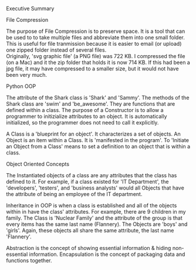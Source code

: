 Executive Summary

File Compression

The purpose of File Compression is to preserve space.  It is a tool that can be used to to take multiple files and abbreviate them into one small folder.  This is useful for file tranmission because it is easier to email (or upload) one zipped folder instead of several files.  
Originally, 'svg graphic file' (a PNG file) was 722 KB.  I compressed the file (on a Mac) and it the zip folder that holds it is now 714 KB. If this had been a jpg file, it may have compressed to a smaller size, but it would not have been very much.  

Python OOP

The attribute of the Shark class is 'Shark' and 'Sammy'.  The methods of the Shark class are 'swim' and 'be_awesome'.  They are functions that are defined within a class. The purpose of a Constructor is to allow a programmer to initizialize attributes to an object.  It is automatically initialized, so the programmer does not need to call it explicitly. 

A Class is a 'blueprint for an object'.  It characterizes a set of objects.  An Object is an item within a Class.  It is 'manifested in the program'.  To 'Initiate an Object from a Class' means to set a definition to an object that is within a class. 

Object Oriented Concepts

The Instantiated objects of a class are any attributes that the class has defined to it.  For example, if a class existed for 'IT Department', the 'developers', 'testers', and 'business analysts' would all Objects that have the attribute of being an employee of the IT department.  

Inheritance in OOP is when a class is established and all of the objects within in have the class' attributes.  For example, there are 9 children in my family.  The Class is 'Nuclear Family' and the attribute of the group is that every items has the same last name (Flannery).  The Objects are 'boys' and 'girls'.  Again, these objects all share the same attribute, the last name 'Flannery'. 

Abstraction is the concept of showing essential information & hiding non-essential information.  Encapsulation is the concept of packaging data and functions together. 
